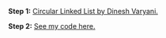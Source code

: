 **Step 1:** [Circular Linked List by Dinesh Varyani.](https://youtube.com/playlist?list=PLFiCMqYy50jG4Cd3t9Hj92gDHiKvdz2tO)

**Step 2:** [See my code here.](https://github.com/thepranaygupta/Data-Structures-and-Algorithms/blob/main/01.%20LinkList/3.%20Circular-LinkList/CircularLL.java)
